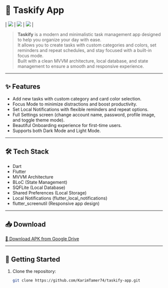 # 🚀 Taskify App

| ![](app_design/onboarding1.png) | ![](app_design/onboarding2.png) | ![](app_design/onboarding3.png) |

> **Taskify** is a modern and minimalistic task management app designed to help you organize your day with ease.  
> It allows you to create tasks with custom categories and colors, set reminders and repeat schedules, and stay focused with a built-in focus mode.  
> Built with a clean MVVM architecture, local database, and state management to ensure a smooth and responsive experience.

---

## ✨ Features
- Add new tasks with custom category and card color selection.
- Focus Mode to minimize distractions and boost productivity.
- Set Local Notifications with flexible reminders and repeat options.
- Full Settings screen (change account name, password, profile image, and toggle theme mode).
- Beautiful Onboarding experience for first-time users.
- Supports both Dark Mode and Light Mode.

---

## 🛠 Tech Stack
- Dart
- Flutter
- MVVM Architecture
- BLoC (State Management)
- SQFLite (Local Database)
- Shared Preferences (Local Storage)
- Local Notifications (flutter_local_notifications)
- flutter_screenutil (Responsive app design)

---

## 📥 Download

[🔗 Download APK from Google Drive](https://drive.google.com/drive/folders/12lWXLEjITDdCj1uG-GlKcPH2eQIpfRew?usp=drive_link)

---

## 🚀 Getting Started

1. Clone the repository:
   ```bash
   git clone https://github.com/KarimTamer74/taskify-app.git
